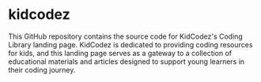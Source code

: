 # kidcodez
This GitHub repository contains the source code for KidCodez's Coding Library landing page. KidCodez is dedicated to providing coding resources for kids, and this landing page serves as a gateway to a collection of educational materials and articles designed to support young learners in their coding journey. 
